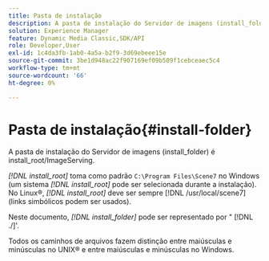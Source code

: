 ```yaml
---
title: Pasta de instalação
description: A pasta de instalação do Servidor de imagens (install_folder) é install_root/ImageServing.
solution: Experience Manager
feature: Dynamic Media Classic,SDK/API
role: Developer,User
exl-id: 1c4da3fb-1ab0-4a5a-b2f9-3d69ebeee15e
source-git-commit: 3be1d948ac22f907169ef09b509f1cebceaec5c4
workflow-type: tm+mt
source-wordcount: '66'
ht-degree: 0%

---
```


# Pasta de instalação{#install-folder}

A pasta de instalação do Servidor de imagens (install_folder) é install_root/ImageServing.

*[!DNL install_root]* toma como padrão `C:\Program Files\Scene7` no Windows (um sistema *[!DNL install_root]* pode ser selecionada durante a instalação). No Linux®, *[!DNL install_root]* deve ser sempre [!DNL /usr/local/scene7] (links simbólicos podem ser usados).

Neste documento, *[!DNL install_folder]* pode ser representado por &quot; [!DNL ./]&#39;.

Todos os caminhos de arquivos fazem distinção entre maiúsculas e minúsculas no UNIX® e entre maiúsculas e minúsculas no Windows.
